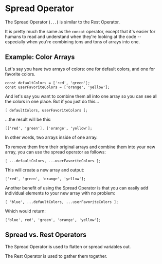 # Spread Operator

The Spread Operator (`...`) is similar to the Rest Operator.

It is pretty much the same as the `concat` operator, except that it's easier for humans to read and understand when they're looking at the code -- especially when you're combining tons and tons of arrays into one.


## Example: Color Arrays

Let's say you have two arrays of colors: one for default colors, and one for favorite colors.

```
const defaultColors = ['red', 'green'];
const userFavoriteColors = ['orange', 'yellow'];
```

And let's say you want to combine them all into one array so you can see all the colors in one place. But if you just do this...

```
[ defaultColors, userFavoriteColors ];
```

...the result will be this:

```
[['red', 'green'], ['orange', 'yellow'];
```

In other words, two arrays inside of one array.

To remove them from their original arrays and combine them into your new array, you can use the spread operator as follows:

```
[ ...defaultColors, ...userFavoriteColors ];
```

This will create a new array and output:

```
['red', 'green', 'orange', 'yellow'];
```

Another benefit of using the Spread Operator is that you can easily add individual elements to your new array with no problem:

```
[ 'blue', ...defaultColors, ...userFavoriteColors ];
```

Which would return:

```
['blue', red', 'green', 'orange', 'yellow'];
```



## Spread vs. Rest Operators

The Spread Operator is used to flatten or spread variables out.

The Rest Operator is used to gather them together.